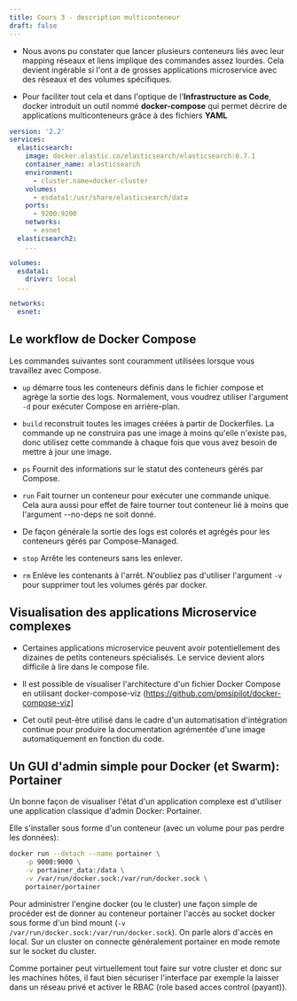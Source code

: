 ```yaml
---
title: Cours 3 - description multiconteneur
draft: false
---
```



- Nous avons pu constater que lancer plusieurs conteneurs liés avec leur mapping réseaux et liens implique des commandes assez lourdes. Cela devient ingérable si l'ont a de grosses applications microservice avec des réseaux et des volumes spécifiques.

- Pour faciliter tout cela et dans l'optique de l'**Infrastructure as Code**, docker introduit un outil nommé **docker-compose** qui permet décrire de applications multiconteneurs grâce à des fichiers **YAML**



```yml
version: '2.2'
services:
  elasticsearch:
    image: docker.elastic.co/elasticsearch/elasticsearch:6.7.1
    container_name: elasticsearch
    environment:
      - cluster.name=docker-cluster
    volumes:
      - esdata1:/usr/share/elasticsearch/data
    ports:
      - 9200:9200
    networks:
      - esnet
  elasticsearch2:
    ...

volumes:
  esdata1:
    driver: local
  ...

networks:
  esnet:
```



## Le workflow de Docker Compose

Les commandes suivantes sont couramment utilisées lorsque vous travaillez avec Compose. 

- `up` démarre tous les conteneurs définis dans le fichier compose et agrège la sortie des logs. Normalement, vous voudrez utiliser l'argument `-d` pour exécuter Compose en arrière-plan.
  
- `build` reconstruit toutes les images créées à partir de Dockerfiles. La commande up ne construira pas une image à moins qu'elle n'existe pas, donc utilisez cette commande à chaque fois que vous avez besoin de mettre à jour une image.

- `ps` Fournit des informations sur le statut des conteneurs gérés par Compose.


- `run` Fait tourner un conteneur pour exécuter une commande unique. Cela aura aussi pour effet de faire tourner tout conteneur lié à moins que l'argument --no-deps ne soit donné.

- De façon générale la sortie des logs est colorés et agrégés pour les conteneurs gérés par Compose-Managed.
  
- `stop` Arrête les conteneurs sans les enlever.

- `rm` Enlève les contenants à l'arrêt. N'oubliez pas d'utiliser l'argument `-v` pour supprimer tout les volumes gérés par docker.


## Visualisation des applications Microservice complexes

- Certaines applications microservice peuvent avoir potentiellement des dizaines de petits conteneurs spécialisés. Le service devient alors difficile à lire dans le compose file.

- Il est possible de visualiser l'architecture d'un fichier Docker Compose en utilisant docker-compose-viz (https://github.com/pmsipilot/docker-compose-viz]

- Cet outil peut-être utilisé dans le cadre d'un automatisation d'intégration continue pour produire la documentation agrémentée d'une image automatiquement en fonction du code.


## Un GUI d'admin simple pour Docker (et Swarm): Portainer

Un bonne façon de visualiser l'état d'un application complexe est d'utiliser une application classique d'admin Docker: Portainer.

Elle s'installer sous forme d'un conteneur (avec un volume pour pas perdre les données):

```bash
docker run --detach --name portainer \
    -p 9000:9000 \
    -v portainer_data:/data \
    -v /var/run/docker.sock:/var/run/docker.sock \
    portainer/portainer
```

Pour administrer l'engine docker (ou le cluster) une façon simple de procéder est de donner au conteneur portainer l'accès au socket docker sous forme d'un bind mount (`-v /var/run/docker.sock:/var/run/docker.sock`). On parle alors d'accès en local. Sur un cluster on connecte généralement portainer en mode remote sur le socket du cluster.

Comme portainer peut virtuellement tout faire sur votre cluster et donc sur les machines hôtes, il faut bien sécuriser l'interface par exemple la laisser dans un réseau privé et activer le RBAC (role based acces control (payant)).